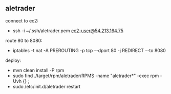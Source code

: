 aletrader
---------

connect to ec2:
* ssh -i ~/.ssh/aletrader.pem ec2-user@54.213.164.75

route 80 to 8080:
* iptables -t nat -A PREROUTING -p tcp --dport 80 -j REDIRECT --to 8080

deploy:
* mvn clean install -P rpm
* sudo find ./target/rpm/aletrader/RPMS -name "aletrader*" -exec rpm -Uvh {} \;
* sudo /etc/init.d/aletrader restart
